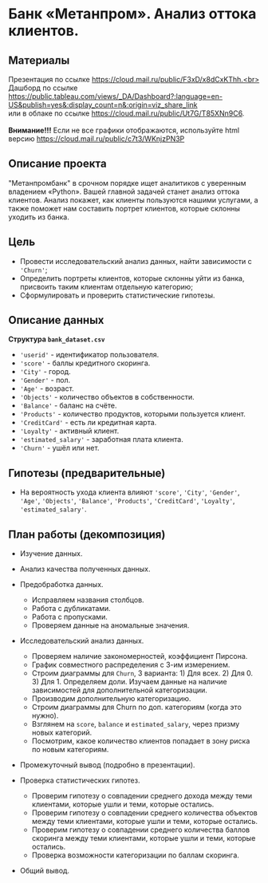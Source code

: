 # Банк «Метанпром». Анализ оттока клиентов.
## Материалы
Презентация по ссылке https://cloud.mail.ru/public/F3xD/x8dCxKThh.<br>
Дашборд по ссылке https://public.tableau.com/views/_DA/Dashboard?:language=en-US&publish=yes&:display_count=n&:origin=viz_share_link
<br>
или в облаке по ссылке https://cloud.mail.ru/public/Ut7G/T85XNn9C6.
<br>
<br>
<b> Внимание!!!</b> Если не все графики отображаются, используйте html версию https://cloud.mail.ru/public/c7t3/WKnjzPN3P

## Описание проекта
"Метанпромбанк" в срочном порядке ищет аналитиков с уверенным владением «Python». Вашей главной задачей станет анализ оттока клиентов. Анализ покажет, как клиенты пользуются нашими услугами, а также поможет нам составить портрет клиентов, которые склонны уходить из банка.


## Цель
- Провести исследовательский анализ данных, найти зависимости с `'Churn'`;
- Определить портреты клиентов, которые склонны уйти из банка, присвоить таким клиентам отдельную категорию;
- Сформулировать и проверить статистические гипотезы.


## Описание данных
<b>Структура `bank_dataset.csv`</b>
- `'userid'` - идентификатор пользователя.
- `'score'` - баллы кредитного скоринга.
- `'City'` - город.
- `'Gender'` - пол.
- `'Age'` - возраст.
- `'Objects'` - количество объектов в собственности.
- `'Balance'` - баланс на счёте.
- `'Products'` - количество продуктов, которыми пользуется клиент.
- `'CreditCard'` - есть ли кредитная карта.
- `'Loyalty'` - активный клиент.
- `'estimated_salary'` - заработная плата клиента.
- `'Churn'` - ушёл или нет.

## Гипотезы (предварительные)

- На вероятность ухода клиента влияют `'score'`, `'City'`, `'Gender'`, `'Age'`, `'Objects'`, `'Balance'`, `'Products'`, `'CreditCard'`, `'Loyalty'`, `'estimated_salary'`.

## План работы (декомпозиция)
* Изучение данных.
* Анализ качества полученных данных.
* Предобработка данных.
    * Исправляем названия столбцов.
    * Работа c дубликатами.
    * Работа с пропусками.
    * Проверяем данные на аномальные значения.
* Исследовательский анализ данных.
    * Проверяем наличие закономерностей, коэффициент Пирсона.
    * График совместного распределения с 3-им измерением.
    * Строим диаграммы для `Churn`, 3 варианта: 1) Для всех. 2) Для 0. 3) Для 1. Определяем доли. Изучаем данные на наличие зависимостей для дополнительной категоризации.
    * Производим дополнительную категоризацию.
    * Строим диаграммы для Churn по доп. категориям (когда это нужно).
    * Взглянем на `score`, `balance` и `estimated_salary`, через призму новых категорий.
    * Посмотрим, какое количество клиентов попадает в зону риска по новым категориям.
* Промежуточный вывод (подробно в презентации).
* Проверка статистических гипотез.
    * Проверим гипотезу о совпадении среднего дохода между теми клиентами, которые ушли и теми, которые остались.
    * Проверим гипотезу о совпадении среднего количества объектов между теми клиентами, которые ушли и теми, которые остались.
    * Проверим гипотезу о совпадении среднего количества баллов скоринга между теми клиентами, которые ушли и теми, которые остались.
    * Проверка возможности категоризации по баллам скоринга.
    
* Общий вывод.